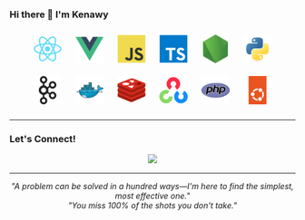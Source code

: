 ### Hi there 👋 I'm Kenawy

<p align="center">
	<img title="React" alt="React" src="https://raw.githubusercontent.com/devicons/devicon/master/icons/react/react-original.svg" width="50" height="50" style="margin: 10px"/>
	<img title="Vue.js" alt="Vue.js" src="https://raw.githubusercontent.com/devicons/devicon/master/icons/vuejs/vuejs-original.svg" width="50" height="50" style="margin: 10px"/>
	<img title="JavaScript" alt="JavaScript" src="https://raw.githubusercontent.com/devicons/devicon/master/icons/javascript/javascript-original.svg" width="50" height="50" style="margin: 10px"/>
	<img title="TypeScript" alt="TypeScript" src="https://raw.githubusercontent.com/devicons/devicon/master/icons/typescript/typescript-original.svg" width="50" height="50" style="margin: 10px"/>
	<img title="Node.js" alt="Node.js" src="https://raw.githubusercontent.com/devicons/devicon/master/icons/nodejs/nodejs-original.svg" width="50" height="50" style="margin: 10px"/>
	<img title="Python" alt="Python" src="https://raw.githubusercontent.com/devicons/devicon/master/icons/python/python-original.svg" width="50" height="50" style="margin: 10px"/>
	<img title="Apache Kafka" alt="Apache Kafka" src="https://raw.githubusercontent.com/devicons/devicon/master/icons/apachekafka/apachekafka-original.svg" width="50" height="50" style="margin: 10px"/>
	<img title="Docker" alt="Docker" src="https://raw.githubusercontent.com/devicons/devicon/master/icons/docker/docker-original.svg" width="50" height="50" style="margin: 10px"/>
	<img title="Redis" alt="Redis" src="https://raw.githubusercontent.com/devicons/devicon/master/icons/redis/redis-original.svg" width="50" height="50" style="margin: 10px"/>
	<img title="OpenCV" alt="OpenCV" src="https://raw.githubusercontent.com/devicons/devicon/master/icons/opencv/opencv-original.svg" width="50" height="50" style="margin: 10px"/>
	<img title="PHP" alt="PHP" src="https://raw.githubusercontent.com/devicons/devicon/master/icons/php/php-original.svg" width="50" height="50" style="margin: 10px"/>
	<img title="Ubuntu" alt="Ubuntu" src="https://raw.githubusercontent.com/devicons/devicon/master/icons/ubuntu/ubuntu-plain.svg" width="50" height="50" style="margin: 10px"/>
</p>

---

### Let's Connect!
<p align="center">
	<a target="_blank" href="https://linkedin.com/in/osamah-kenawy"><img src="https://img.shields.io/badge/-LinkedIn-0077B5?style=for-the-badge&logo=linkedin&logoColor=white"></img></a>
</p>

---

<p align="center">
   <i>"A problem can be solved in a hundred ways—I'm here to find the simplest, most effective one."</i>
   <br>
   <i>"You miss 100% of the shots you don't take."</i>
</p>
